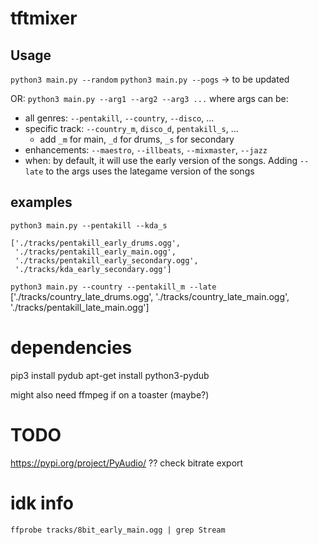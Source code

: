 # tftmixer

## Usage

`python3 main.py --random`
`python3 main.py --pogs` -> to be updated

OR:
`python3 main.py --arg1 --arg2 --arg3 ...`
where args can be:
- all genres: `--pentakill`, `--country`, `--disco`, ...
- specific track: `--country_m`, `disco_d`, `pentakill_s`, ...
    - add `_m` for main, `_d` for drums, `_s` for secondary
- enhancements: `--maestro`, `--illbeats`, `--mixmaster`, `--jazz`
- when: by default, it will use the early version of the songs. Adding `--late` to the args uses the lategame version of the songs

## examples
`python3 main.py --pentakill --kda_s`
```
['./tracks/pentakill_early_drums.ogg',
 './tracks/pentakill_early_main.ogg',
 './tracks/pentakill_early_secondary.ogg',
 './tracks/kda_early_secondary.ogg']
 ```

`python3 main.py --country --pentakill_m --late`
['./tracks/country_late_drums.ogg',
 './tracks/country_late_main.ogg',
 './tracks/pentakill_late_main.ogg']


# dependencies
pip3 install pydub
apt-get install python3-pydub

might also need ffmpeg if on a toaster (maybe?)

# TODO
https://pypi.org/project/PyAudio/ ??
check bitrate export

# idk info
`ffprobe tracks/8bit_early_main.ogg | grep Stream`

